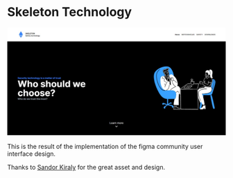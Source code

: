 # Skeleton Technology

![set](/public/result.jpeg)

This is the result of the implementation of the figma community user interface design.

Thanks to [Sandor Kiraly](https://www.figma.com/@sandorkiraly) for the great asset and design.